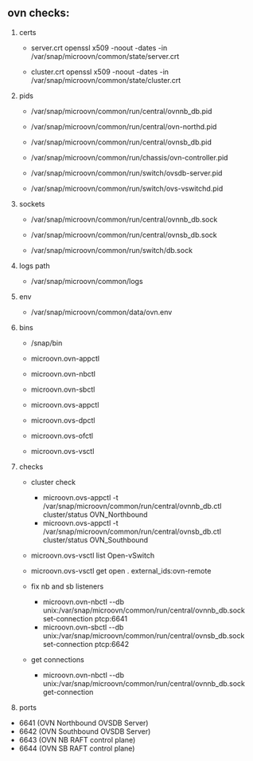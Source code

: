 ## ovn checks:
1. certs
    - server.crt
    openssl x509 -noout -dates -in /var/snap/microovn/common/state/server.crt

    - cluster.crt
    openssl x509 -noout -dates -in /var/snap/microovn/common/state/cluster.crt

2. pids
    - /var/snap/microovn/common/run/central/ovnnb_db.pid  
    - /var/snap/microovn/common/run/central/ovn-northd.pid  
    - /var/snap/microovn/common/run/central/ovnsb_db.pid

    - /var/snap/microovn/common/run/chassis/ovn-controller.pid

    - /var/snap/microovn/common/run/switch/ovsdb-server.pid
    - /var/snap/microovn/common/run/switch/ovs-vswitchd.pid

3. sockets
    - /var/snap/microovn/common/run/central/ovnnb_db.sock
    - /var/snap/microovn/common/run/central/ovnsb_db.sock

    - /var/snap/microovn/common/run/switch/db.sock

4. logs path
    - /var/snap/microovn/common/logs

5. env
    - /var/snap/microovn/common/data/ovn.env

6. bins
    - /snap/bin
    - microovn.ovn-appctl
    - microovn.ovn-nbctl
    - microovn.ovn-sbctl
    
    - microovn.ovs-appctl
    - microovn.ovs-dpctl
    - microovn.ovs-ofctl
    - microovn.ovs-vsctl

7. checks
    - cluster check
        - microovn.ovs-appctl -t /var/snap/microovn/common/run/central/ovnnb_db.ctl cluster/status OVN_Northbound
        - microovn.ovs-appctl -t /var/snap/microovn/common/run/central/ovnsb_db.ctl cluster/status OVN_Southbound

    - microovn.ovs-vsctl list Open-vSwitch

    - microovn.ovs-vsctl get open . external_ids:ovn-remote

    - fix nb and sb listeners
        - microovn.ovn-nbctl --db unix:/var/snap/microovn/common/run/central/ovnnb_db.sock set-connection ptcp:6641
        - microovn.ovn-sbctl --db unix:/var/snap/microovn/common/run/central/ovnsb_db.sock set-connection ptcp:6642

    - get connections
        - microovn.ovn-nbctl --db unix:/var/snap/microovn/common/run/central/ovnnb_db.sock get-connection

8. ports
  - 6641 (OVN Northbound OVSDB Server)
  - 6642 (OVN Southbound OVSDB Server)
  - 6643 (OVN NB RAFT control plane)
  - 6644 (OVN SB RAFT control plane)